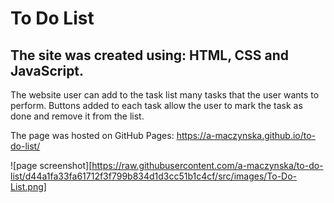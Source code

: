 # To Do List
## The site was created using: HTML, CSS and JavaScript.

The website user can add to the task list many tasks that the user wants to perform.
Buttons added to each task allow the user to mark the task as done and remove it from the list.

The page was hosted on GitHub Pages: https://a-maczynska.github.io/to-do-list/



![page screenshot][https://raw.githubusercontent.com/a-maczynska/to-do-list/d44a1fa33fa61712f3f799b834d1d3cc51b1c4cf/src/images/To-Do-List.png]

